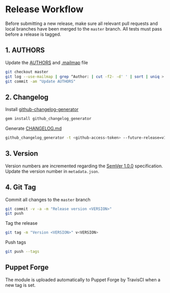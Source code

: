 # Release Workflow
Before submitting a new release, make sure all relevant pull requests and local branches have been merged to the `master`
branch. All tests must pass before a release is tagged.


## 1. AUTHORS
Update the [AUTHORS] and [.mailmap] file

``` bash
git checkout master
git log --use-mailmap | grep ^Author: | cut -f2- -d' ' | sort | uniq > AUTHORS
git commit -am "Update AUTHORS"
```

## 2. Changelog
Install [github-changelog-generator]
```bash
gem install github_changelog_generator
```

Generate [CHANGELOG.md]
```bash
github_changelog_generator -t <github-access-token> --future-release=v1.0.0
```

## 3. Version
Version numbers are incremented regarding the [SemVer 1.0.0] specification. 
Update the version number in `metadata.json`.

## 4. Git Tag
Commit all changes to the `master` branch

``` bash
git commit -v -a -m "Release version <VERSION>"
git push
```

Tag the release

``` bash
git tag -m "Version <VERSION>" v<VERSION>
```

Push tags

``` bash
git push --tags
```


## Puppet Forge
The module is uploaded automatically to Puppet Forge by TravisCI when a new tag is set.

[github-changelog-generator]: https://github.com/skywinder/github-changelog-generator
[SemVer 1.0.0]: http://semver.org/spec/v1.0.0.html
[CHANGELOG.md]: CHANGELOG.md
[AUTHORS]: AUTHORS
[.mailmap]: .mailmap
[forge.puppet.com]: https://forge.puppet.com/